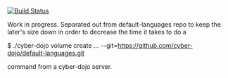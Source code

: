 [![Build Status](https://travis-ci.org/cyber-dojo/Dockerfiles.svg?branch=master)](https://travis-ci.org/cyber-dojo/Dockerfiles)

Work in progress.
Separated out from default-languages repo to keep the later's size down
in order to decrease the time it takes to do a

$ ./cyber-dojo volume create ... --git=https://github.com/cyber-dojo/default-languages.git

command from a cyber-dojo server.
